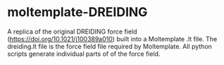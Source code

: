 # moltemplate-DREIDING

A replica of the original DREIDING force field (https://doi.org/10.1021/j100389a010) built into a Moltemplate .lt file. 
The dreiding.lt file is the force field file required by Moltemplate. All python scripts generate individual parts of
of the force field.
